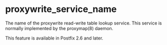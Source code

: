 # proxywrite_service_name 

 The name of the proxywrite read-write table lookup service.
This service is normally implemented by the proxymap(8) daemon.


 This feature is available in Postfix 2.6 and later. 



